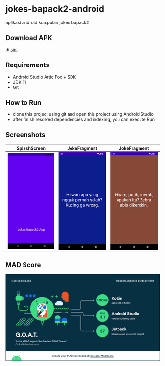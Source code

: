 # jokes-bapack2-android
aplikasi android kumpulan jokes bapack2

## Download APK
di [sini](https://github.com/andhikayuana/jokes-bapack2-android/raw/main/app-debug.apk)

## Requirements
- Android Studio Artic Fox + SDK
- JDK 11
- Git

## How to Run
- clone this project using git and open this project using Android Studio
- after finish resolved dependencies and indexing, you can execute Run

## Screenshots
| SplashScreen | JokeFragment | JokeFragment |
|---|---|---|
|![alt SplashScreen](./screenshot/splash.png) |![alt JokeFragment](./screenshot/jokes1.png) | ![alt JokeFragment](./screenshot/jokes2.png) |

## MAD Score
![alt MAD Score](./screenshot/mad-summary.png)
